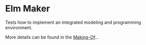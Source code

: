 # Elm Maker

Tests how to implement an integrated modeling and programming environment.

More details can be found in the [Making-Of](making-of/main.md)...
